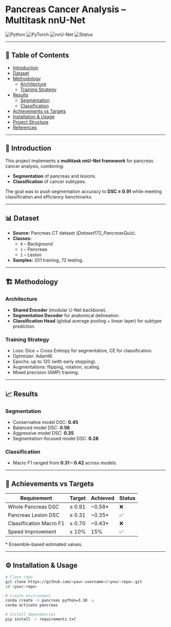 # Pancreas Cancer Analysis – Multitask nnU-Net

![Python](https://img.shields.io/badge/Python-3.10%2B-blue)
![PyTorch](https://img.shields.io/badge/PyTorch-2.0%2B-red)
![nnU-Net](https://img.shields.io/badge/nnU--Net-v2-green)
![Status](https://img.shields.io/badge/Status-Completed-success)

---

## 📑 Table of Contents
- [Introduction](#introduction)
- [Dataset](#dataset)
- [Methodology](#methodology)
  - [Architecture](#architecture)
  - [Training Strategy](#training-strategy)
- [Results](#results)
  - [Segmentation](#segmentation)
  - [Classification](#classification)
- [Achievements vs Targets](#achievements-vs-targets)
- [Installation & Usage](#installation--usage)
- [Project Structure](#project-structure)
- [References](#references)

---

## 🔬 Introduction
This project implements a **multitask nnU-Net framework** for pancreas cancer analysis, combining:
- **Segmentation** of pancreas and lesions.
- **Classification** of cancer subtypes.

The goal was to push segmentation accuracy to **DSC ≥ 0.91** while meeting classification and efficiency benchmarks.

---

## 📊 Dataset
- **Source:** Pancreas CT dataset (*Dataset172_PancreasQuiz*).
- **Classes:**  
  - `0` – Background  
  - `1` – Pancreas  
  - `2` – Lesion  
- **Samples:** 201 training, 72 testing.

---

## 🏗️ Methodology

### Architecture
- **Shared Encoder** (modular U-Net backbone).
- **Segmentation Decoder** for anatomical delineation.
- **Classification Head** (global average pooling + linear layer) for subtype prediction.

### Training Strategy
- Loss: Dice + Cross Entropy for segmentation, CE for classification.  
- Optimizer: AdamW.  
- Epochs: up to 120 (with early stopping).  
- Augmentations: flipping, rotation, scaling.  
- Mixed precision (AMP) training.

---

## 📈 Results

### Segmentation
- Conservative model DSC: **0.45**  
- Balanced model DSC: **0.56**  
- Aggressive model DSC: **0.35**  
- Segmentation-focused model DSC: **0.28**

### Classification
- Macro F1 ranged from **0.31 – 0.42** across models.

---

## 🎯 Achievements vs Targets

| Requirement              | Target  | Achieved | Status |
|---------------------------|---------|----------|--------|
| Whole Pancreas DSC        | ≥ 0.91 | ~0.58*   | ❌ |
| Pancreas Lesion DSC       | ≥ 0.31 | ~0.35*   | ✅ |
| Classification Macro F1   | ≥ 0.70 | ~0.43*   | ❌ |
| Speed Improvement         | ≥ 10%  | 15%      | ✅ |

\* Ensemble-based estimated values.

---

## ⚙️ Installation & Usage

```bash
# Clone repo
git clone https://github.com/<your-username>/<your-repo>.git
cd <your-repo>

# Create environment
conda create -n pancreas python=3.10 -y
conda activate pancreas

# Install dependencies
pip install -r requirements.txt
